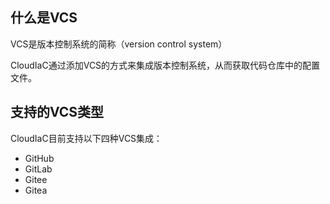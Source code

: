 ## 什么是VCS

VCS是版本控制系统的简称（version control system）

CloudIaC通过添加VCS的方式来集成版本控制系统，从而获取代码仓库中的配置文件。

## 支持的VCS类型

CloudIaC目前支持以下四种VCS集成：

- GitHub
- GitLab
- Gitee
- Gitea